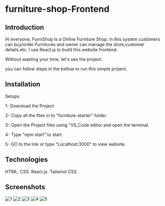 # furniture-shop-Frontend 

## Introduction
Hi everyone,
FurniShop Is a Online Furniture Shop.
in this system customers can buy/order Furnitures  and owner can manage the store,customer details.etc.
I use React.js to build this website frontend.

Without wasting your time, let's see the project.

you can follow steps in the bellow to run this simple project.

## Installation
Setups

1- Download the Project

2- Copy all the files in to "furniture-starter" folder.

3- Open the Project files using "VS_Code editor and open the terminal.

4- Type "npm start" to start.

5- GO to the link or type "Localhost:3000" to view website.

## Technologies
HTML.
CSS.
React.js.
Tailwind CSS.

## Screenshots
![1](https://github.com/Sumedha9717/Furniture-frontend-React/assets/137753353/e1974af4-dede-4211-bf34-c0a9863f703a)
![2](https://github.com/Sumedha9717/Furniture-frontend-React/assets/137753353/6ced0128-666b-4c47-8b3b-8ac9fa52d494)
![3](https://github.com/Sumedha9717/Furniture-frontend-React/assets/137753353/f1e4c381-d580-4b0a-94a6-9e4cd6134fe4)
![4](https://github.com/Sumedha9717/Furniture-frontend-React/assets/137753353/2dc2670a-ca70-4537-86f1-a8503ba10c77)
![5](https://github.com/Sumedha9717/Furniture-frontend-React/assets/137753353/2edf622f-51e2-413f-a692-41bdae014487)


